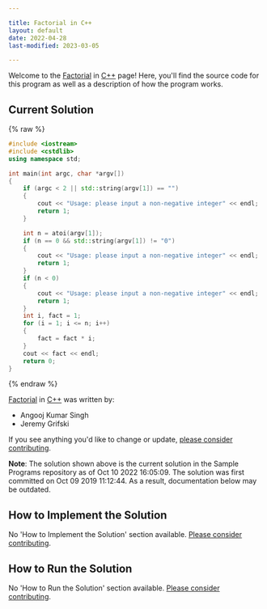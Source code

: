 ```yaml
---

title: Factorial in C++
layout: default
date: 2022-04-28
last-modified: 2023-03-05

---
```


Welcome to the [Factorial](https://sampleprograms.io/projects/factorial) in [C++](https://sampleprograms.io/languages/c-plus-plus) page! Here, you'll find the source code for this program as well as a description of how the program works.

## Current Solution

{% raw %}

```c++
#include <iostream>
#include <cstdlib>
using namespace std;

int main(int argc, char *argv[])
{
    if (argc < 2 || std::string(argv[1]) == "")
    {
        cout << "Usage: please input a non-negative integer" << endl;
        return 1;
    }

    int n = atoi(argv[1]);
    if (n == 0 && std::string(argv[1]) != "0")
    {
        cout << "Usage: please input a non-negative integer" << endl;
        return 1;
    }
    if (n < 0)
    {
        cout << "Usage: please input a non-negative integer" << endl;
        return 1;
    }
    int i, fact = 1;
    for (i = 1; i <= n; i++)
    {
        fact = fact * i;
    }
    cout << fact << endl;
    return 0;
}
```

{% endraw %}

[Factorial](https://sampleprograms.io/projects/factorial) in [C++](https://sampleprograms.io/languages/c-plus-plus) was written by:

- Angooj Kumar Singh
- Jeremy Grifski

If you see anything you'd like to change or update, [please consider contributing](https://github.com/TheRenegadeCoder/sample-programs).

**Note**: The solution shown above is the current solution in the Sample Programs repository as of Oct 10 2022 16:05:09. The solution was first committed on Oct 09 2019 11:12:44. As a result, documentation below may be outdated.

## How to Implement the Solution

No 'How to Implement the Solution' section available. [Please consider contributing](https://github.com/TheRenegadeCoder/sample-programs-website).

## How to Run the Solution

No 'How to Run the Solution' section available. [Please consider contributing](https://github.com/TheRenegadeCoder/sample-programs-website).